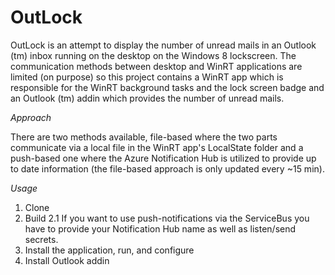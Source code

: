 OutLock
=======

OutLock is an attempt to display the number of unread mails in an Outlook (tm) inbox running on the desktop on the Windows 8 lockscreen. The communication methods between desktop and WinRT applications are limited (on purpose) so this project contains a WinRT app which is responsible for the WinRT background tasks and the lock screen badge and an Outlook (tm) addin which provides the number of unread mails.

*Approach*

There are two methods available, file-based where the two parts communicate via a local file in the WinRT app's LocalState folder and a push-based one where the Azure Notification Hub is utilized to provide up to date information (the file-based approach is only updated every ~15 min).

*Usage* 

1. Clone
2. Build
2.1 If you want to use push-notifications via the ServiceBus  you have to provide your Notification Hub name as well as listen/send secrets.
3. Install the application, run, and configure
4. Install Outlook addin
